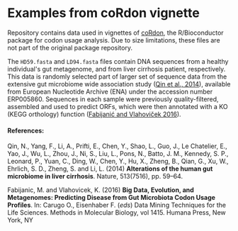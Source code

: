 # Examples from coRdon vignette

Repository contains data used in vignettes of 
<a href="https://github.com/BioinfoHR/coRdon">coRdon</a>, the R/Bioconductor 
package for codon usage analysis. Due to size limitations, these files are not 
part of the original package repository.

The `HD59.fasta` and `LD94.fasta` files contain DNA sequences from a healthy 
individual's gut metagenome, and from liver cirrhosis patient, respectively. 
This data is randomly selected part of larger set of sequence data from the 
extensive gut microbiome wide association study 
(<a href="https://www.nature.com/articles/nature13568">Qin et al., 2014</a>), 
available from European Nucleotide Archive (ENA) under the accession number 
ERP005860. Sequences in each sample were previously quality-filtered, assembled 
and used to predict ORFs, which were then annotated with a KO (KEGG orthology) 
function 
(<a href="https://bit.ly/2COwysR">Fabijanić and Vlahoviček 2016</a>).


#### References:

Qin, N., Yang, F., Li, A., Prifti, E., Chen, Y., Shao, L., Guo, J., 
Le Chatelier, E., Yao, J., Wu, L., Zhou, J., Ni, S., Liu, L., Pons, N., Batto, 
J. M., Kennedy, S. P., Leonard, P., Yuan, C., Ding, W., Chen, Y., Hu, X., 
Zheng, B., Qian, G., Xu, W., Ehrlich, S. D., Zheng, S. and Li, L. (2014) 
__Alterations of the human gut microbiome in liver cirrhosis__. 
Nature, 513(7516), pp. 59–64.

Fabijanic, M. and Vlahovicek, K. (2016) __Big Data, Evolution, and Metagenomes: 
Predicting Disease from Gut Microbiota Codon Usage Profiles__.
In: Carugo O., Eisenhaber F. (*eds*) Data Mining Techniques for the Life Sciences. 
Methods in Molecular Biology, vol 1415. Humana Press, New York, NY
